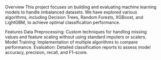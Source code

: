 Overview
This project focuses on building and evaluating machine learning models to handle imbalanced datasets. We have explored various algorithms, including Decision Trees, Random Forests, XGBoost, and LightGBM, to achieve optimal classification performance.

Features
Data Preprocessing: Custom techniques for handling missing values and feature scaling without using standard imputers or scalers.
Model Training: Implementation of multiple algorithms to compare performance.
Evaluation: Detailed classification reports to assess model accuracy, precision, recall, and F1-score.
